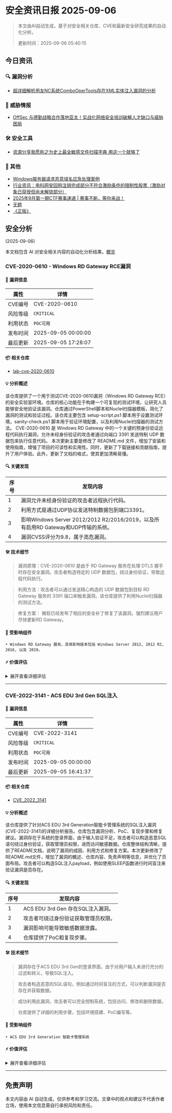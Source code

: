 
# 安全资讯日报 2025-09-06

> 本文由AI自动生成，基于对安全相关仓库、CVE和最新安全研究成果的自动化分析。
> 
> 更新时间：2025-09-06 05:40:15

<!-- more -->

## 今日资讯

### 🔍 漏洞分析

* [超详细解析用友NC系统ComboOperTools存在XML实体注入漏洞的分析](https://mp.weixin.qq.com/s?__biz=MzU2NDY2OTU4Nw==&mid=2247523590&idx=1&sn=8cda9e4c9183f0300810173aee26fbb1)

### 🎯 威胁情报

* [OffSec 与德勤战略合作落地亚太！实战化网络安全培训破解人才缺口与威胁困局](https://mp.weixin.qq.com/s?__biz=MzU4MjUxNjQ1Ng==&mid=2247524939&idx=1&sn=d957f2a49ec18c6b3068d822895f425d)

### 🛠️ 安全工具

* [资源分享我愿称之为史上最全敏感文件扫描字典 用这一个就够了](https://mp.weixin.qq.com/s?__biz=Mzg4NzgzMjUzOA==&mid=2247486066&idx=1&sn=9c7a41b50ecbfa16af98540eb7c684e4)

### 📌 其他

* [Windows服务器请求恶意域名应急处理案例](https://mp.weixin.qq.com/s?__biz=Mzk0NTc2MTMxNQ==&mid=2247484641&idx=1&sn=aba7788a43b5a8abb4d44ad8cca27da1)
* [行业资讯：电科网安回购注销完成部分不符合激励条件的限制性股票（激励对象已获授但尚未解锁部分）](https://mp.weixin.qq.com/s?__biz=MzUzNjkxODE5MA==&mid=2247493629&idx=1&sn=bb809c020f25e92bd7d815b996a4fb68)
* [2025年9月第一期CTF赛事速递 | 赛事不断，等你来战！](https://mp.weixin.qq.com/s?__biz=MzU3MzEwMTQ3NQ==&mid=2247508148&idx=1&sn=e91438ab1daba02f741576003ae7f281)
* [无题](https://mp.weixin.qq.com/s?__biz=Mzg4NDg2NTM3NQ==&mid=2247485365&idx=1&sn=fd20c0f51e940a7c2e8fbff8fb8fba75)
* [《正版》](https://mp.weixin.qq.com/s?__biz=Mzk1NzIyODg2OQ==&mid=2247485110&idx=1&sn=7180b72bb085b404bbff29ff188f9018)

## 安全分析
(2025-09-06)

本文档包含 AI 对安全相关内容的自动化分析结果。[概览](https://blog.897010.xyz/c/today)


### CVE-2020-0610 - Windows RD Gateway RCE漏洞

#### 📌 漏洞信息

| 属性 | 详情 |
|------|------|
| CVE编号 | CVE-2020-0610 |
| 风险等级 | `CRITICAL` |
| 利用状态 | `POC可用` |
| 发布时间 | 2025-09-05 00:00:00 |
| 最后更新 | 2025-09-05 17:28:07 |

#### 📦 相关仓库

- [lab-cve-2020-0610](https://github.com/Riocipta75/lab-cve-2020-0610)

#### 💡 分析概述

该仓库提供了一个用于测试CVE-2020-0610漏洞（Windows RD Gateway RCE）的安全实验室环境。仓库的核心功能在于构建一个可复现的测试环境，让研究人员能够安全地验证该漏洞。仓库通过PowerShell脚本和Nuclei扫描器模板，简化了漏洞的测试和验证过程。该仓库主要包含 setup-script.ps1 脚本用于设置测试环境，sanity-check.ps1 脚本用于验证环境配置，以及利用Nuclei扫描器的测试方法。 CVE-2020-0610 是 Windows RD Gateway 中的一个关键的预身份验证远程代码执行漏洞，允许未经身份验证的攻击者通过向端口 3391 发送特制 UDP 数据包来执行任意代码。 本次更新主要是修改了 README.md 文件，增加了安装和使用指南，增强了项目的可读性和实用性。同时，更新了下载链接和贡献指南，提升了用户体验。此外，更新了文档的格式，使其更加清晰易懂。

#### 🔍 关键发现

| 序号 | 发现内容 |
|------|----------|
| 1 | 漏洞允许未经身份验证的攻击者远程执行代码。 |
| 2 | 利用方式是通过UDP协议发送特制数据包到端口3391。 |
| 3 | 影响Windows Server 2012/2012 R2/2016/2019，以及所有启用RD Gateway和UDP传输的系统。 |
| 4 | 漏洞CVSS评分为9.8，属于高危漏洞。 |

#### 🛠️ 技术细节

> 漏洞原理：CVE-2020-0610 是由于 RD Gateway 服务在处理 DTLS 握手时存在安全漏洞。攻击者构造特定的 UDP 数据包，绕过身份验证，导致远程代码执行。

> 利用方法：攻击者可以通过发送精心构造的 UDP 数据包到目标 RD Gateway 服务的 3391 端口来触发漏洞。该仓库提供了利用Nuclei扫描器的测试方法。

> 修复方案： 微软已经发布了相应的安全补丁修复了该漏洞。强烈建议用户尽快更新RD Gateway。


#### 🎯 受影响组件

```
• Windows RD Gateway 服务，具体影响版本包括 Windows Server 2012, 2012 R2, 2016, 以及 2019。
```

#### ⚡ 价值评估

<details>
<summary>展开查看详细评估</summary>

CVE-2020-0610 属于高危漏洞，影响范围广，利用难度低，危害程度高，且存在0day风险。该仓库提供了一个易于复现的测试环境，对安全研究和漏洞验证具有重要价值。
</details>

---

### CVE-2022-3141 - ACS EDU 3rd Gen SQL注入

#### 📌 漏洞信息

| 属性 | 详情 |
|------|------|
| CVE编号 | CVE-2022-3141 |
| 风险等级 | `CRITICAL` |
| 利用状态 | `POC可用` |
| 发布时间 | 2025-09-05 00:00:00 |
| 最后更新 | 2025-09-05 16:41:37 |

#### 📦 相关仓库

- [CVE_2022_3141](https://github.com/Tomoe-12/CVE_2022_3141)

#### 💡 分析概述

该仓库提供了针对ACS EDU 3rd Generation智能卡管理系统的SQL注入漏洞(CVE-2022-3141)的详细分析报告。仓库包含漏洞分析、PoC、复现步骤和修复建议。漏洞存在于系统的登录界面，由于输入验证不足，攻击者可以构造恶意SQL语句绕过身份验证，获取管理员权限，进而访问敏感数据。仓库整体结构清晰，提供了README文档，说明了漏洞的成因、利用方式和修复方案。本次更新修改了README.md文件，增加了漏洞的概述、仓库内容、免责声明等信息，并优化了页面布局。攻击者可以构造SQL注入payload，例如使用SLEEP函数进行时间盲注来验证漏洞是否存在。

#### 🔍 关键发现

| 序号 | 发现内容 |
|------|----------|
| 1 | ACS EDU 3rd Gen 存在SQL注入漏洞。 |
| 2 | 攻击者可绕过身份验证获取管理员权限。 |
| 3 | 漏洞影响可能导致敏感数据泄露。 |
| 4 | 仓库提供了PoC和复现步骤。 |

#### 🛠️ 技术细节

> 漏洞存在于ACS EDU 3rd Gen的登录界面，由于对用户输入未进行充分的过滤和转义，导致SQL注入。

> 攻击者构造恶意的SQL语句，例如通过时间盲注的方式，可以判断漏洞是否存在并获取数据。

> 成功利用此漏洞，攻击者可以完全控制系统，包括访问、修改和删除数据。

> 仓库提供了详细的利用步骤，包括环境搭建、PoC编写等。


#### 🎯 受影响组件

```
• ACS EDU 3rd Generation 智能卡管理系统
```

#### ⚡ 价值评估

<details>
<summary>展开查看详细评估</summary>

该漏洞允许未授权攻击者绕过身份验证，获取系统管理员权限，可能导致敏感信息泄露。 漏洞利用难度较低，存在PoC，且影响范围可能涉及教育机构的学生和教职工数据。该漏洞具有极高的实战威胁价值。
</details>

---


## 免责声明
本文内容由 AI 自动生成，仅供参考和学习交流。文章中的观点和建议不代表作者立场，使用本文信息需自行承担风险和责任。
